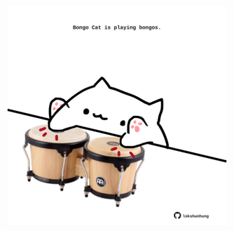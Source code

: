 <!-- built at 31/03/2024, 12:00:50 UTC -->
<p align="center">
  <img width="500" height="500" src="./ReadmeImage.svg">
</p>
